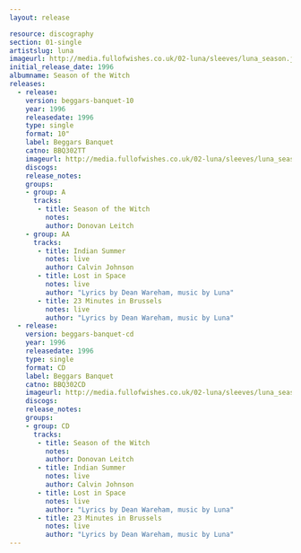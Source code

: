 ```yaml
---
layout: release

resource: discography
section: 01-single
artistslug: luna
imageurl: http://media.fullofwishes.co.uk/02-luna/sleeves/luna_season.jpg
initial_release_date: 1996
albumname: Season of the Witch
releases:
  - release: 
    version: beggars-banquet-10
    year: 1996
    releasedate: 1996
    type: single
    format: 10"
    label: Beggars Banquet
    catno: BBQ302TT
    imageurl: http://media.fullofwishes.co.uk/02-luna/sleeves/luna_season.jpg
    discogs: 
    release_notes: 
    groups:
    - group: A
      tracks:
       - title: Season of the Witch
         notes: 
         author: Donovan Leitch
    - group: AA
      tracks:
       - title: Indian Summer
         notes: live
         author: Calvin Johnson
       - title: Lost in Space
         notes: live
         author: "Lyrics by Dean Wareham, music by Luna"
       - title: 23 Minutes in Brussels
         notes: live
         author: "Lyrics by Dean Wareham, music by Luna"
  - release: 
    version: beggars-banquet-cd
    year: 1996
    releasedate: 1996
    type: single
    format: CD
    label: Beggars Banquet
    catno: BBQ302CD
    imageurl: http://media.fullofwishes.co.uk/02-luna/sleeves/luna_season.jpg
    discogs: 
    release_notes: 
    groups:
    - group: CD
      tracks:
       - title: Season of the Witch
         notes: 
         author: Donovan Leitch
       - title: Indian Summer
         notes: live
         author: Calvin Johnson
       - title: Lost in Space
         notes: live
         author: "Lyrics by Dean Wareham, music by Luna"
       - title: 23 Minutes in Brussels
         notes: live
         author: "Lyrics by Dean Wareham, music by Luna"
---
```

